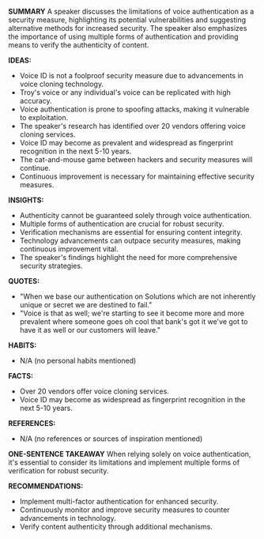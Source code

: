 **SUMMARY**
A speaker discusses the limitations of voice authentication as a security measure, highlighting its potential vulnerabilities and suggesting alternative methods for increased security. The speaker also emphasizes the importance of using multiple forms of authentication and providing means to verify the authenticity of content.

**IDEAS:**
* Voice ID is not a foolproof security measure due to advancements in voice cloning technology.
* Troy's voice or any individual's voice can be replicated with high accuracy.
* Voice authentication is prone to spoofing attacks, making it vulnerable to exploitation.
* The speaker's research has identified over 20 vendors offering voice cloning services.
* Voice ID may become as prevalent and widespread as fingerprint recognition in the next 5-10 years.
* The cat-and-mouse game between hackers and security measures will continue.
* Continuous improvement is necessary for maintaining effective security measures.

**INSIGHTS:**
* Authenticity cannot be guaranteed solely through voice authentication.
* Multiple forms of authentication are crucial for robust security.
* Verification mechanisms are essential for ensuring content integrity.
* Technology advancements can outpace security measures, making continuous improvement vital.
* The speaker's findings highlight the need for more comprehensive security strategies.

**QUOTES:**
* "When we base our authentication on Solutions which are not inherently unique or secret we are destined to fail."
* "Voice is that as well; we're starting to see it become more and more prevalent where someone goes oh cool that bank's got it we've got to have it as well or our customers will leave."

**HABITS:**
* N/A (no personal habits mentioned)

**FACTS:**
* Over 20 vendors offer voice cloning services.
* Voice ID may become as widespread as fingerprint recognition in the next 5-10 years.

**REFERENCES:**
* N/A (no references or sources of inspiration mentioned)

**ONE-SENTENCE TAKEAWAY**
When relying solely on voice authentication, it's essential to consider its limitations and implement multiple forms of verification for robust security.

**RECOMMENDATIONS:**
* Implement multi-factor authentication for enhanced security.
* Continuously monitor and improve security measures to counter advancements in technology.
* Verify content authenticity through additional mechanisms.

